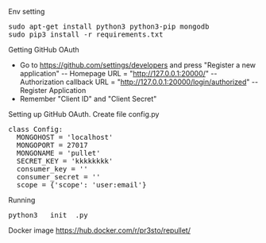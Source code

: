 Env setting

<pre>
sudo apt-get install python3 python3-pip mongodb
sudo pip3 install -r requirements.txt
</pre>

Getting GitHub OAuth

- Go to https://github.com/settings/developers and press "Register a new application"
-- Homepage URL = "http://127.0.0.1:20000/"
-- Authorization callback URL = "http://127.0.0.1:20000/login/authorized"
-- Register Application
- Remember "Client ID" and "Client Secret"

Setting up GitHub OAuth. Create file config.py

<pre>
class Config:
  MONGOHOST = 'localhost'
  MONGOPORT = 27017
  MONGONAME = 'pullet'
  SECRET_KEY = 'kkkkkkkk'
  consumer_key = '<place_here your Client ID obtained at previous steps>'
  consumer_secret = '<place_here your Client Secret obtained at previous steps>'
  scope = {'scope': 'user:email'}
</pre>

Running

<pre>
python3 __init__.py
</pre>

Docker image https://hub.docker.com/r/pr3sto/repullet/

